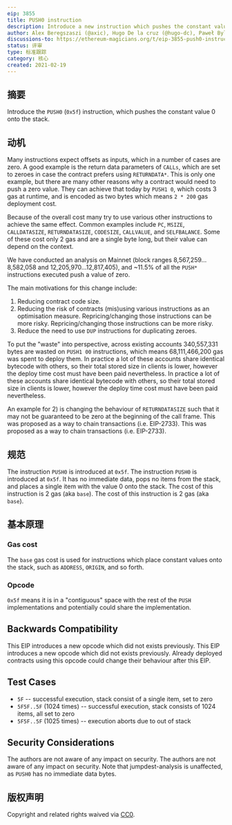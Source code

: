 ```yaml
---
eip: 3855
title: PUSH0 instruction
description: Introduce a new instruction which pushes the constant value 0 onto the stack
author: Alex Beregszaszi (@axic), Hugo De la cruz (@hugo-dc), Paweł Bylica (@chfast)
discussions-to: https://ethereum-magicians.org/t/eip-3855-push0-instruction/7014
status: 评审
type: 标准跟踪
category: 核心
created: 2021-02-19
---
```


## 摘要

Introduce the `PUSH0` (`0x5f`) instruction, which pushes the constant value 0 onto the stack.

## 动机

Many instructions expect offsets as inputs, which in a number of cases are zero. A good example is the return data parameters of `CALLs`, which are set to zeroes in case the contract prefers using `RETURNDATA*`. This is only one example, but there are many other reasons why a contract would need to push a zero value. They can achieve that today by `PUSH1 0`, which costs 3 gas at runtime, and is encoded as two bytes which means `2 * 200` gas deployment cost.

Because of the overall cost many try to use various other instructions to achieve the same effect. Common examples include `PC`, `MSIZE`, `CALLDATASIZE`, `RETURNDATASIZE`, `CODESIZE`, `CALLVALUE`, and `SELFBALANCE`. Some of these cost only 2 gas and are a single byte long, but their value can depend on the context.

We have conducted an analysis on Mainnet (block ranges 8,567,259…8,582,058 and 12,205,970…12,817,405), and ~11.5% of all the `PUSH*` instructions executed push a value of zero.

The main motivations for this change include:
1. Reducing contract code size.
2. Reducing the risk of contracts (mis)using various instructions as an optimisation measure. Repricing/changing those instructions can be more risky. Repricing/changing those instructions can be more risky.
3. Reduce the need to use `DUP` instructions for duplicating zeroes.

To put the "waste" into perspective, across existing accounts 340,557,331 bytes are wasted on `PUSH1 00` instructions, which means 68,111,466,200 gas was spent to deploy them. In practice a lot of these accounts share identical bytecode with others, so their total stored size in clients is lower, however the deploy time cost must have been paid nevertheless. In practice a lot of these accounts share identical bytecode with others, so their total stored size in clients is lower, however the deploy time cost must have been paid nevertheless.

An example for 2) is changing the behaviour of `RETURNDATASIZE` such that it may not be guaranteed to be zero at the beginning of the call frame. This was proposed as a way to chain transactions (i.e. EIP-2733). This was proposed as a way to chain transactions (i.e. EIP-2733).

## 规范

The instruction `PUSH0` is introduced at `0x5f`. The instruction `PUSH0` is introduced at `0x5f`. It has no immediate data, pops no items from the stack, and places a single item with the value 0 onto the stack. The cost of this instruction is 2 gas (aka `base`). The cost of this instruction is 2 gas (aka `base`).

## 基本原理

### Gas cost

The `base` gas cost is used for instructions which place constant values onto the stack, such as `ADDRESS`, `ORIGIN`, and so forth.

### Opcode

`0x5f` means it is in a "contiguous" space with the rest of the `PUSH` implementations and potentially could share the implementation.

## Backwards Compatibility

This EIP introduces a new opcode which did not exists previously. This EIP introduces a new opcode which did not exists previously. Already deployed contracts using this opcode could change their behaviour after this EIP.

## Test Cases

- `5F` -- successful execution, stack consist of a single item, set to zero
- `5F5F..5F` (1024 times) -- successful execution, stack consists of 1024 items, all set to zero
- `5F5F..5F` (1025 times) -- execution aborts due to out of stack

## Security Considerations

The authors are not aware of any impact on security. The authors are not aware of any impact on security. Note that jumpdest-analysis is unaffected, as `PUSH0` has no immediate data bytes.

## 版权声明

Copyright and related rights waived via [CC0](../LICENSE.md).
